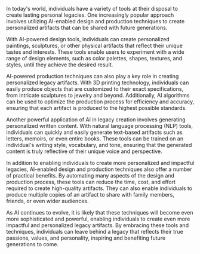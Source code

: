 
In today's world, individuals have a variety of tools at their disposal to create lasting personal legacies. One increasingly popular approach involves utilizing AI-enabled design and production techniques to create personalized artifacts that can be shared with future generations.

With AI-powered design tools, individuals can create personalized paintings, sculptures, or other physical artifacts that reflect their unique tastes and interests. These tools enable users to experiment with a wide range of design elements, such as color palettes, shapes, textures, and styles, until they achieve the desired result.

AI-powered production techniques can also play a key role in creating personalized legacy artifacts. With 3D printing technology, individuals can easily produce objects that are customized to their exact specifications, from intricate sculptures to jewelry and beyond. Additionally, AI algorithms can be used to optimize the production process for efficiency and accuracy, ensuring that each artifact is produced to the highest possible standards.

Another powerful application of AI in legacy creation involves generating personalized written content. With natural language processing (NLP) tools, individuals can quickly and easily generate text-based artifacts such as letters, memoirs, or even entire books. These tools can be trained on an individual's writing style, vocabulary, and tone, ensuring that the generated content is truly reflective of their unique voice and perspective.

In addition to enabling individuals to create more personalized and impactful legacies, AI-enabled design and production techniques also offer a number of practical benefits. By automating many aspects of the design and production process, these tools can reduce the time, cost, and effort required to create high-quality artifacts. They can also enable individuals to produce multiple copies of an artifact to share with family members, friends, or even wider audiences.

As AI continues to evolve, it is likely that these techniques will become even more sophisticated and powerful, enabling individuals to create even more impactful and personalized legacy artifacts. By embracing these tools and techniques, individuals can leave behind a legacy that reflects their true passions, values, and personality, inspiring and benefiting future generations to come.
